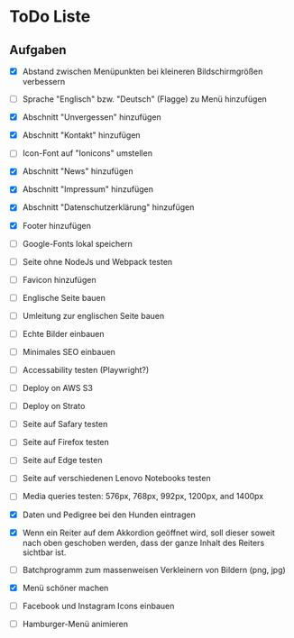 # ToDo Liste

## Aufgaben

- [x] Abstand zwischen Menüpunkten bei kleineren Bildschirmgrößen verbessern
- [ ] Sprache "Englisch" bzw. "Deutsch" (Flagge) zu Menü hinzufügen
- [x] Abschnitt "Unvergessen" hinzufügen
- [x] Abschnitt "Kontakt" hinzufügen
- [ ] Icon-Font auf "Ionicons" umstellen
- [x] Abschnitt "News" hinzufügen
- [x] Abschnitt "Impressum" hinzufügen
- [x] Abschnitt "Datenschutzerklärung" hinzufügen
- [x] Footer hinzufügen
- [ ] Google-Fonts lokal speichern
- [ ] Seite ohne NodeJs und Webpack testen
- [ ] Favicon hinzufügen
- [ ] Englische Seite bauen
- [ ] Umleitung zur englischen Seite bauen
- [ ] Echte Bilder einbauen
- [ ] Minimales SEO einbauen
- [ ] Accessability testen (Playwright?)
- [ ] Deploy on AWS S3
- [ ] Deploy on Strato
- [ ] Seite auf Safary testen
- [ ] Seite auf Firefox testen
- [ ] Seite auf Edge testen
- [ ] Seite auf verschiedenen Lenovo Notebooks testen
- [ ] Media queries testen: 576px, 768px, 992px, 1200px, and 1400px
- [x] Daten und Pedigree bei den Hunden eintragen
- [x] Wenn ein Reiter auf dem Akkordion geöffnet wird, soll dieser soweit nach oben geschoben werden, dass der ganze Inhalt des Reiters sichtbar ist.
- [ ] Batchprogramm zum massenweisen Verkleinern von Bildern (png, jpg)
- [x] Menü schöner machen
- [ ] Facebook und Instagram Icons einbauen
- [ ] Hamburger-Menü animieren

